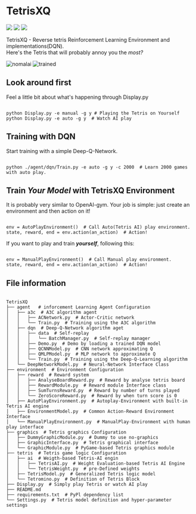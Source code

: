 # TetrisXQ
![](https://img.shields.io/badge/python-3.6-blue.svg)
![](https://img.shields.io/badge/python-3.7-blue.svg)
![](https://img.shields.io/badge/tensorflow-1.6%20or%20higher-orange.svg)

TetrisXQ - Reverse tetris Reinforcement Learning Environment and implementations(DQN).  
Here's the Tetris that will probably annoy you the *most?*

![nomalai](https://media.giphy.com/media/KfI3ewRjqcTP3kZShc/giphy.gif)
![trained](https://media.giphy.com/media/cjVpgnWTCIopyJe5H1/giphy.gif)

## Look around first
Feel a little bit about what's happening through Display.py
<pre><code>
python Display.py -e manual -g y # Playing the Tetris on Yourself
python Display.py -e auto -g y  # Watch AI play
</code></pre>

## Training with DQN
Start training with a simple Deep-Q-Network.
<pre><code>
python ./agent/dqn/Train.py -e auto -g y -c 2000  # Learn 2000 games with auto play.
</code></pre>

## Train *Your Model* with TetrisXQ Environment
It is probably very similar to OpenAI-gym. Your job is simple: just create an environment and then action on it!  
<pre><code>
env = AutoPlayEnvironment()  # Call Auto(Tetris AI) play environment.
state, reward, end = env.action(an_action)  # Action!
</code></pre>
If you want to play and train ***yourself***, following this:
<pre><code>
env = ManualPlayEnvironment()  # Call Manual play environment.
state, reward, end = env.action(an_action)  # Action!
</code></pre>

## File information
<pre><code>
TetrisXQ
├── agent   # inforcement Learning Agent Configuration
│   ├── a3c  # A3C algorithm agent
│   │   ├── ACNetwork.py  # Actor-Critic network
│   │   └── Train.py  # Training using the A3C algorithm
│   ├── dqn  # Deep-Q-Network algorithm aget
│   │   ├── data  # Self-replay
│   │   │   └── BatchManager.py  # Self-replay manager
│   │   ├── Demo.py  # Demo by loading a trained DQN model
│   │   ├── QCNNModel.py  # CNN network approximating Q
│   │   ├── QMLPModel.py  # MLP network to approximate Q
│   │   └── Train.py  # Training using the Deep-Q-Learning algorithm
│   └── DeepNetworkModel.py  # Neural-Network Interface Class
├── environment  # Environment Configuration
│   ├── reward  # Reward system
│   │   ├── AnalyseBoardReward.py  # Reward by analyse tetris board
│   │   ├── RewardModule.py  # Reward module Interface class
│   │   ├── SumTurnsReward.py  # Reward by number of turns played
│   │   └── ZeroScoreReward.py  # Reward by when turn score is 0
│   ├── AutoPlayEnvironment.py  # Autoplay-Environment with built-in Tetris AI engine
│   ├── EnvironmentModel.py  # Common Action-Reward Environment Interface
│   └── ManualPlayEnvironment.py  # ManualPlay-Environment with human play interface
├── graphics  # Tetris graphics Configuration
│   ├── DummyGraphicModule.py  # Dummy to use no-graphics
│   ├── GraphicInterface.py  # Tetris graphical interface
│   └── GraphicModule.py  # PyGame-based Tetris graphics module
├── tetris  # Tetris game logic Configuration
│   ├── ai  # Weigth-based Tetris-AI engin
│   │   ├── TetrisAI.py  # Weight Evaluation-based Tetris AI Engine
│   │   └── TetrisWeight.py  # pre-Defined weights
│   ├── TetrisModel.py  # Generalized Tetris logic model
│   └── Tetromino.py  # Definition of Tetris Block
├── Display.py  # Simply play Tetris or watch AI play
├── README.md
├── requirements.txt  # PyPl dependency list
└── Settings.py  # Tetris model definition and hyper-parameter settings
</code></pre>
